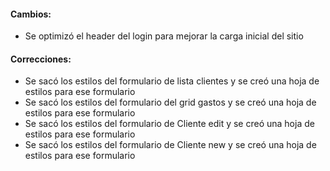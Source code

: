 <h4>Cambios:</h4>  
<ul>
    <li>Se optimizó el header del login para mejorar la carga inicial del sitio</li>
</ul>

<h4>Correcciones:</h4> 
<ul>
    <li>Se sacó los estilos del formulario de lista clientes y se creó una hoja de estilos para ese formulario</li>
    <li>Se sacó los estilos del formulario del grid gastos  y se creó una hoja de estilos para ese formulario</li>
    <li>Se sacó los estilos del formulario de Cliente edit y se creó una hoja de estilos para ese formulario</li>
    <li>Se sacó los estilos del formulario de Cliente new y se creó una hoja de estilos para ese formulario</li>
</ul>

